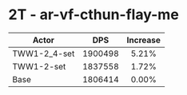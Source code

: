 # 2T - ar-vf-cthun-flay-me
| Actor | DPS | Increase |
|---|:---:|:---:|
|TWW1-2_4-set|1900498|5.21%|
|TWW1-2-set|1837558|1.72%|
|Base|1806414|0.00%|
